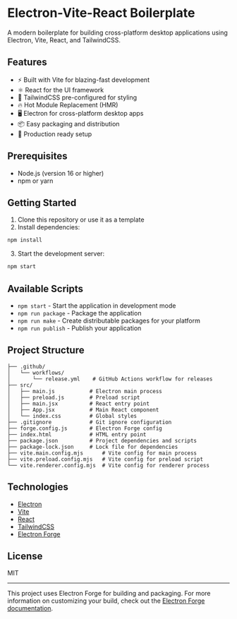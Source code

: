 # Electron-Vite-React Boilerplate

A modern boilerplate for building cross-platform desktop applications using Electron, Vite, React, and TailwindCSS.

## Features

- ⚡️ Built with Vite for blazing-fast development
- ⚛️ React for the UI framework
- 🎨 TailwindCSS pre-configured for styling
- 🔥 Hot Module Replacement (HMR)
- 🖥️ Electron for cross-platform desktop apps
- 📦 Easy packaging and distribution
- 🚀 Production ready setup

## Prerequisites

- Node.js (version 16 or higher)
- npm or yarn

## Getting Started

1. Clone this repository or use it as a template
2. Install dependencies:
```bash
npm install
```

3. Start the development server:
```bash
npm start
```

## Available Scripts

- `npm start` - Start the application in development mode
- `npm run package` - Package the application
- `npm run make` - Create distributable packages for your platform
- `npm run publish` - Publish your application

## Project Structure

```
├── .github/
│   └── workflows/
│       └── release.yml    # GitHub Actions workflow for releases
├── src/
│   ├── main.js           # Electron main process
│   ├── preload.js        # Preload script
│   ├── main.jsx          # React entry point
│   ├── App.jsx           # Main React component
│   └── index.css         # Global styles
├── .gitignore            # Git ignore configuration
├── forge.config.js       # Electron Forge config
├── index.html            # HTML entry point
├── package.json          # Project dependencies and scripts
├── package-lock.json     # Lock file for dependencies
├── vite.main.config.mjs      # Vite config for main process
├── vite.preload.config.mjs   # Vite config for preload script
└── vite.renderer.config.mjs  # Vite config for renderer process
```

## Technologies

- [Electron](https://www.electronjs.org/)
- [Vite](https://vitejs.dev/)
- [React](https://reactjs.org/)
- [TailwindCSS](https://tailwindcss.com/)
- [Electron Forge](https://www.electronforge.io/)

## License

MIT

---

This project uses Electron Forge for building and packaging. For more information on customizing your build, check out the [Electron Forge documentation](https://www.electronforge.io/).